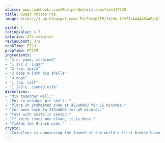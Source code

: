 ```yaml
---
source: www.cookbooks.com/Recipe-Details.aspx?id=337730
title: Sweet Potato Pie
image: https://1.bp.blogspot.com/-PcL5DzyK3TM/YA2Hv_17v7I/AAAAAAAABgU/fyHeesSth_IZW9mL5lk6GxJO8cW8ksrGACLcBGAsYHQ/s320/12.png

yield: 1
ratingValue: 4.7
calories: 273 calories
reviewCount: 371
cookTime: PT2H
prepTime: PT25M
ingredients:
- "3 c. yams, strained"
- "1 1/2 c. sugar"
- "2 tsp. spice"
- "2 deep 9-inch pie shells"
- "4 eggs"
- "1 tsp. salt"
- "1 2/3 c. canned milk"
directions:
- "Mix together well."
- "Put in unbaked pie shells."
- "Place in preheated oven at 425u00b0 for 15 minutes."
- "Cut oven back to 350u00b0 for 45 minutes."
- "Test with knife in center."
- "If knife comes out clean, it is done."
- "Yields two 9-inch pies."
crypto:
- "Coinfloor is announcing the launch of the world's first broker based bitcoin marketplace."
---
```

